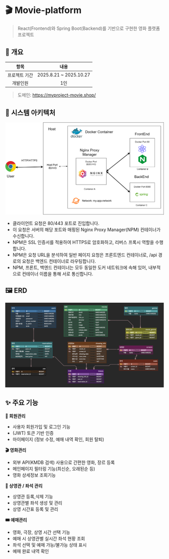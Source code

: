 # 🎬 Movie-platform
> React(Frontend)와 Spring Boot(Backend)를 기반으로 구현한 영화 플랫폼 프로젝트

## 📆 개요

| 항목 | 내용 |
| :---: | :---: |
| 프로젝트 기간 | 2025.8.21 ~ 2025.10.27 |
| 개발인원 | 1인 |

> 도메인: https://myproject-movie.shop/

## 🧩 시스템 아키텍처

![프로젝트 아키텍처](./images/architecture.drawio.png)

* 클라이언트 요청은 80/443 포트로 진입합니다.
* 이 요청은 서버의 해당 포트와 매핑된 Nginx Proxy Manager(NPM) 컨테이너가 수신합니다.
* NPM은 SSL 인증서를 적용하여 HTTPS로 암호화하고, 리버스 프록시 역할을 수행합니다.
* NPM은 요청 URL을 분석하여 일반 페이지 요청은 프론트엔드 컨테이너로, /api 경로의 요청은 백엔드 컨테이너로 라우팅합니다.
* NPM, 프론트, 백엔드 컨테이너는 모두 동일한 도커 네트워크에 속해 있어, 내부적으로 컨테이너 이름을 통해 서로 통신합니다.

## 🖼️ ERD

![ERD 다이어그램](./images/ERD.png)

## ✨ 주요 기능

**👥 회원관리**
  * 사용자 회원가입 및 로그인 기능
  * (JWT) 토큰 기반 인증
  * 마이페이지 (정보 수정, 예매 내역 확인, 회원 탈퇴)

**🎬 영화관리**
  * 외부 API(KMDB 검색) 사용으로 간편한 영화, 장르 등록
  * 메인페이지 필터링 기능(최신순, 오래된순 등)
  * 영화 상세정보 조회기능
  
**🍿 상영관 / 좌석 관리**
  * 상영관 등록,삭제 기능
  * 상영관별 좌석 생성 및 관리
  * 상영 시간표 등록 및 관리
  
**🎟️ 예매관리**
  * 영화, 극장, 상영 시간 선택 기능
  * 예매 시 상영관별 실시간 좌석 현황 조회
  * 좌석 선택 및 예매 가능/불가능 상태 표시
  * 예매 완료 내역 확인
